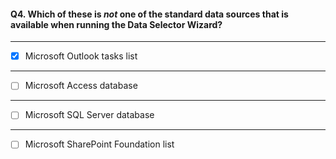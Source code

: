 #### Q4. Which of these is _not_ one of the standard data sources that is available when running the **Data Selector Wizard**?

---

- [x] Microsoft Outlook tasks list

---

- [ ] Microsoft Access database

---

- [ ] Microsoft SQL Server database

---

- [ ] Microsoft SharePoint Foundation list
